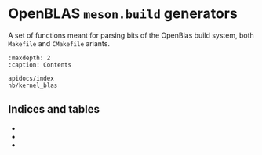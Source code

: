 # OpenBLAS `meson.build` generators

A set of functions meant for parsing bits of the OpenBlas build system, both
`Makefile` and `CMakefile` ariants.

```{toctree}
:maxdepth: 2
:caption: Contents

apidocs/index
nb/kernel_blas
```

## Indices and tables

- [](genindex)
- [](modindex)
- [](search)
